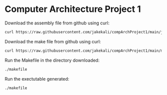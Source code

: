 # Computer Architecture Project 1
Download the assembly file from github using curl:
```bash
curl https://raw.githubusercontent.com/jakekali/compArchProject1/main/jag.s --output jag.s
```
Download the make file from github using curl: 
```bash
curl https://raw.githubusercontent.com/jakekali/compArchProject1/main/makefile --output makefile
```
Run the Makefile in the directory downloaded: 
```bash
./makefile
```
Run the exectutable generated: 
```bash
./makefile
```
